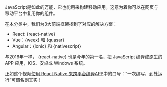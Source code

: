 JavaScript是如此的万能，它也能用来构建移动应用。这意为着你可以在网页与移动平台中复用你的组件。

在本分类中，我们为3大前端框架找到了对应的解决方案：

* React: {react-native}
* Vue：{weex} 和 {quasar}
* Angular：{ionic} 和 {nativescript}

与2016年一样， {react-native} 也是今年的第一名，把 JavaScript 编译成原生的 APP 应用，iOS、安卓或 Windows 系统。

正如这个视频[使用 React Native 来跨平台编译APP](https://www.youtube.com/watch?v=1cI-978DHaA)中的口号：“一次编写，到处运行”可谓名副其实！

